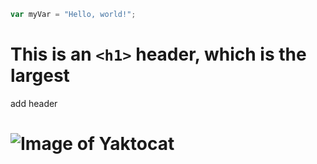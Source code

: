 ``` javascript
var myVar = "Hello, world!";
```

# This is an `<h1>` header, which is the largest
add header <h1> 
![Image of Yaktocat](https://octodex.github.com/images/yaktocat.png)
